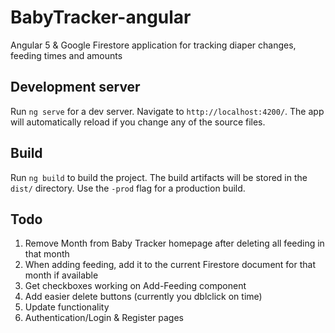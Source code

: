 # BabyTracker-angular
Angular 5 &amp; Google Firestore application for tracking diaper changes, feeding times and amounts

## Development server

Run `ng serve` for a dev server. Navigate to `http://localhost:4200/`. The app will automatically reload if you change any of the source files.

## Build

Run `ng build` to build the project. The build artifacts will be stored in the `dist/` directory. Use the `-prod` flag for a production build.

## Todo
1. Remove Month from Baby Tracker homepage after deleting all feeding in that month
2. When adding feeding, add it to the current Firestore document for that month if available
3. Get checkboxes working on Add-Feeding component
4. Add easier delete buttons (currently you dblclick on time)
5. Update functionality
6. Authentication/Login & Register pages
